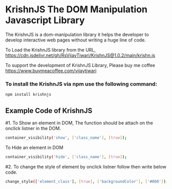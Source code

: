 
# KrishnJS The DOM Manipulation Javascript Library

The KrishnJS is a dom-manipulation library it helps the developer to develop interactive web pages without writing a huge line of code.


To Load the KrishnJS library from the URL,
https://cdn.jsdelivr.net/gh/RsVijayTiwari/KrishnJS@1.0.2/main/krishn.js

To support the development of KrishnJS Library, Please buy me coffee https://www.buymeacoffee.com/vijaytiwari

### To install the KrishnJS via npm use the following command:
```bash
npm install krishnjs
```

## Example Code of KrishnJS
#1. To Show an element in DOM, The function should be attach on the onclick listner in the DOM.

```bash
container_visibility('show', ['class_name'], [true]);
```
To Hide an element in DOM
```bash
container_visibility('hide', ['class_name'], [true]);
```
#2. To change the style of element by onclick listner follow then write below code.
```bash
change_style(['element_class'], [true], ['backgroundColor'], ['#000']);

```
